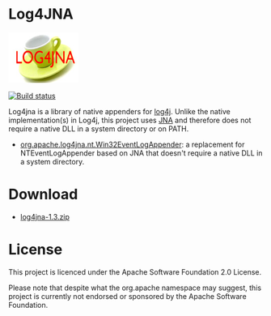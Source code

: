 Log4JNA 
=======

![Log4JNA](https://github.com/dblock/log4jna/raw/master/log4jna.jpg?raw=true "Log4JNA")

[![Build status](https://ci.appveyor.com/api/projects/status/l9fbjhdl9sbytjqm/branch/maven-conversion?svg=true)](https://ci.appveyor.com/project/claudiow/log4jna-xs47m/branch/maven-conversion)

Log4jna is a library of native appenders for [log4j](http://logging.apache.org/log4j/). Unlike the native implementation(s) in Log4j, this project uses [JNA](http://github.com/twall/jna) and therefore does not require a native DLL in a system directory or on PATH.

* [org.apache.log4jna.nt.Win32EventLogAppender](doc/org.apache.log4jna.nt.Win32EventLogAppender.md): a replacement for NTEventLogAppender based on JNA that doesn't require a native DLL in a system directory.

Download
========

* [log4jna-1.3.zip](http://code.dblock.org/downloads/log4jna/log4jna-1.3.zip)

License
=======

This project is licenced under the Apache Software Foundation 2.0 License.

Please note that despite what the org.apache namespace may suggest, this project is currently not endorsed or sponsored by the Apache Software Foundation.
